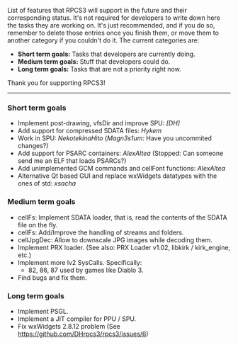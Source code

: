 List of features that RPCS3 will support in the future and their corresponding status. It's not required for developers to write down here the tasks they are working on. It's just recommended, and if you do so, remember to delete those entries once you finish them, or move them to another category if you couldn't do it. The current categories are:
* **Short term goals:** Tasks that developers are currently doing.
* **Medium term goals:** Stuff that developers could do.
* **Long term goals:** Tasks that are not a priority right now.

Thank you for supporting RPCS3!

***
### Short term goals
* Implement post-drawing, vfsDir and improve SPU: _[DH]_
* Add support for compressed SDATA files: _Hykem_
* Work in SPU: _NekotekinaHito_ (_Magn3s1um:_ Have you uncommited changes?)
* Add support for PSARC containers: _AlexAltea_ (Stopped: Can someone send me an ELF that loads PSARCs?)
* Add unimplemented GCM commands and cellFont functions: _AlexAltea_
* Alternative Qt based GUI and replace wxWidgets datatypes with the ones of std: _xsacha_


### Medium term goals
* cellFs: Implement SDATA loader, that is, read the contents of the SDATA file on the fly.
* cellFs: Add/Improve the handling of streams and folders.
* cellJpgDec: Allow to downscale JPG images while decoding them.
* Implement PRX loader. (See also: PRX Loader v1.02, libkirk / kirk_engine, etc.)
* Implement more lv2 SysCalls. Specifically:
    * 82, 86, 87 used by games like Diablo 3.
* Find bugs and fix them.


### Long term goals
* Implement PSGL.
* Implement a JIT compiler for PPU / SPU.
* Fix wxWidgets 2.8.12 problem (See https://github.com/DHrpcs3/rpcs3/issues/6)